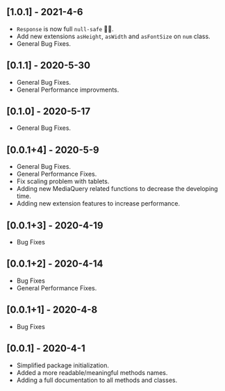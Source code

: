 ## [1.0.1] - 2021-4-6
* `Response` is now full `null-safe` 🎉🎉.
* Add new extensions `asHeight`, `asWidth` and `asFontSize` on `num` class.
* General Bug Fixes.


## [0.1.1] - 2020-5-30
* General Bug Fixes.
* General Performance improvments.

## [0.1.0] - 2020-5-17
* General Bug Fixes.

## [0.0.1+4] - 2020-5-9
* General Bug Fixes.
* General Performance Fixes.
* Fix scaling problem with tablets.
* Adding new MediaQuery related functions to decrease the developing time.
* Adding new extension features to increase performance.

## [0.0.1+3] - 2020-4-19
* Bug Fixes

## [0.0.1+2] - 2020-4-14
* Bug Fixes
* General Performance Fixes.

## [0.0.1+1] - 2020-4-8
* Bug Fixes

## [0.0.1] - 2020-4-1
* Simplified package initialization.
* Added a more readable/meaningful methods names.
* Adding a full documentation to all methods and classes.
